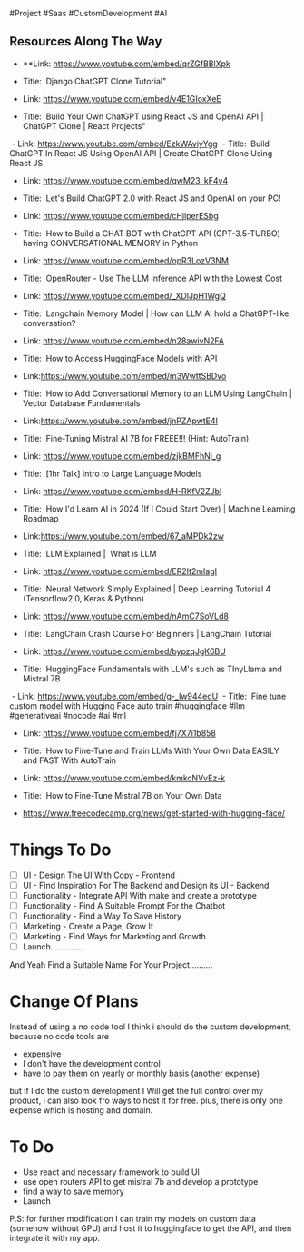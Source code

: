 #Project #Saas #CustomDevelopment #AI 

## Resources Along The Way


- **Link: https://www.youtube.com/embed/qrZGfBBlXpk 
- Title:  Django ChatGPT Clone Tutorial"

- Link: https://www.youtube.com/embed/v4E1GIoxXeE 
- Title:  Build Your Own ChatGPT using React JS and OpenAI API | ChatGPT Clone | React Projects"

 - Link: https://www.youtube.com/embed/EzkWAviyYgg 
 - Title:  Build ChatGPT In React JS Using OpenAI API | Create ChatGPT Clone Using React JS

- Link: https://www.youtube.com/embed/qwM23_kF4v4 
- Title:  Let&#39;s Build ChatGPT 2.0 with React JS and OpenAI on your PC!

- Link: https://www.youtube.com/embed/cHjlperESbg 
- Title:  How to Build a CHAT BOT with ChatGPT API (GPT-3.5-TURBO) having CONVERSATIONAL MEMORY in Python

- Link: https://www.youtube.com/embed/opR3LozV3NM 
- Title:  OpenRouter - Use The LLM Inference API with the Lowest Cost

- Link: https://www.youtube.com/embed/_XDIJpH1WgQ 
- Title:  Langchain Memory Model | How can LLM AI hold a ChatGPT-like conversation?

- Link: https://www.youtube.com/embed/n28awivN2FA 
- Title:  How to Access HuggingFace Models with API

- Link:https://www.youtube.com/embed/m3WwttSBDvo 
- Title:  How to Add Conversational Memory to an LLM Using LangChain | Vector Database Fundamentals

- Link:https://www.youtube.com/embed/jnPZApwtE4I 
- Title:  Fine-Tuning Mistral AI 7B for FREEE!!! (Hint: AutoTrain)

- Link: https://www.youtube.com/embed/zjkBMFhNj_g 
- Title:  [1hr Talk] Intro to Large Language Models

- Link: https://www.youtube.com/embed/H-RKfV2ZJbI 
- Title:  How I&#39;d Learn AI in 2024 (If I Could Start Over) | Machine Learning Roadmap

- Link:https://www.youtube.com/embed/67_aMPDk2zw 
- Title:  LLM Explained |  What is LLM

- Link: https://www.youtube.com/embed/ER2It2mIagI 
- Title:  Neural Network Simply Explained | Deep Learning Tutorial 4 (Tensorflow2.0, Keras &amp; Python)

- Link: https://www.youtube.com/embed/nAmC7SoVLd8 
- Title:  LangChain Crash Course For Beginners | LangChain Tutorial

- Link: https://www.youtube.com/embed/bypzqJgK6BU 
- Title:  HuggingFace Fundamentals with LLM&#39;s such as TInyLlama and Mistral 7B

 - Link: https://www.youtube.com/embed/g-_lw944edU 
 - Title:  Fine tune custom model with Hugging Face auto train #huggingface #llm #generativeai #nocode #ai #ml

- Link: https://www.youtube.com/embed/fj7X7i1b858 
- Title:  How to Fine-Tune and Train LLMs With Your Own Data EASILY and FAST With AutoTrain

- Link: https://www.youtube.com/embed/kmkcNVvEz-k 
- Title:  How to Fine-Tune Mistral 7B on Your Own Data

- https://www.freecodecamp.org/news/get-started-with-hugging-face/


# Things To Do

- [ ] UI - Design The UI With Copy - Frontend
- [ ] UI - Find Inspiration For The Backend and Design its UI - Backend
- [ ] Functionality - Integrate API With make and create a prototype
- [ ] Functionality - Find A Suitable Prompt For the Chatbot
- [ ] Functionality - Find a Way To Save History
- [ ] Marketing - Create a Page, Grow It
- [ ] Marketing - Find Ways for Marketing and Growth
- [ ] Launch..............

And Yeah Find a Suitable Name For Your Project..........


# Change Of Plans

Instead of using a no code tool I think i should do the custom development, because no code tools are 

- expensive
- I don't have the development control
- have to pay them on yearly or monthly basis (another expense)

but if I do the custom development I Will get the full control over my product, i can also look fro ways to host it for free. plus, there is only one expense which is hosting and domain.


# To Do

- Use react and necessary framework to build UI
- use open routers API to get mistral 7b and develop a prototype
- find a way to save memory
- Launch

P.S: for further modification I can train my models on custom data (somehow without GPU) and host it to huggingface to get the API, and then integrate it with my app.